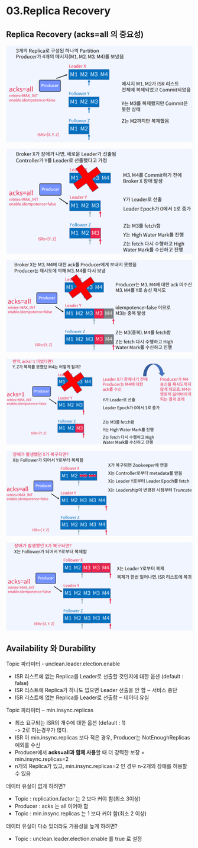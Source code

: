 # 03.Replica Recovery

## Replica Recovery (acks=all 의 중요성)

![](<../../../.gitbook/assets/image (12).png>)

![](<../../../.gitbook/assets/image (15).png>)

![](<../../../.gitbook/assets/image (4).png>)

![](<../../../.gitbook/assets/image (25) (1).png>)

![](<../../../.gitbook/assets/image (13).png>)

![](<../../../.gitbook/assets/image (10).png>)

## Availability 와 Durability

Topic 파라미터 - unclean.leader.election.enable

* ISR 리스트에 없는 Replica를 Leader로 선출할 것인지에 대한 옵션 (default : false)
* ISR 리스트에 Replica가 하나도 없으면 Leader 선출을 안 함 ‒ 서비스 중단
* ISR 리스트에 없는 Replica를 Leader로 선출함 ‒ 데이터 유실

Topic 파라미터 ‒ min.insync.replicas

* 최소 요구되는 ISR의 개수에 대한 옵션 (default : 1)\
  \-> 2로 하는경우가 많다.&#x20;
* ISR 이 min.insync.replicas 보다 적은 경우, Producer는 NotEnoughReplicas 예외를 수신
* Producer에서 **acks=all과 함께 사용**할 때 더 강력한 보장 + min.insync.replicas=2
* n개의 Replica가 있고, min.insync.replicas=2 인 경우 n-2개의 장애를 허용할 수 있음

데이터 유실이 없게 하려면?

* Topic : replication.factor 는 2 보다 커야 함(최소 3이상)
* Producer : acks 는 all 이어야 함
* Topic : min.insync.replicas 는 1 보다 커야 함(최소 2 이상)

데이터 유실이 다소 있더라도 가용성을 높게 하려면?

* Topic : unclean.leader.election.enable 를 true 로 설정
